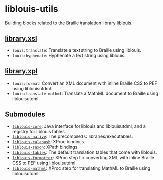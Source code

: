 liblouis-utils
===============

Building blocks related to the Braille translation library
[liblouis][].

[library.xsl](liblouis-utils/src/main/resources/xml/library.xsl)
-------------------------------------------------

- `louis:translate`: Translate a text string to Braille using liblouis.
- `louis:hyphenate`: Hyphenate a text string using liblouis.

[library.xpl](liblouis-utils/src/main/resources/xml/library.xpl)
-------------------------------------------------

- `louis:format`: Convert an XML document with inline Braille CSS to
  PEF using liblouisutdml.
- `louis:translate-mathml`: Translate a MathML document to Braille
  using liblouisutdml.

Submodules
----------

- [`liblouis-core`](liblouis-core): Java interface for liblouis and
  liblouisutdml, and a registry for liblouis tables.
- [`liblouis-native`](liblouis-native): The precompiled C
  libraries/executables.
- [`liblouis-calabash`](liblouis-calabash): XProc bindings.
- [`liblouis-saxon`](liblouis-saxon): XPath bindings.
- [`liblouis-tables`](liblouis-tables): The default translation tables
  that come with liblouis.
- [`liblouis-formatter`](liblouis-formatter): XProc step for
  converting XML with inline Braille CSS to PEF using liblouisutdml.
- [`liblouis-mathml`](liblouis-mathml): XProc step for translating
  MathML to Braille using liblouisutdml.

[liblouis]: https://code.google.com/p/liblouis
